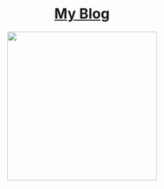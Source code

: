 # <h1 align="center"> [My Blog](https://github.com/norvca/blog/issues) </h1>

<p align="center">
  <a href="https://github.com/norvca/blog/issues">
    <img width="300px" src="https://raw.githubusercontent.com/norvca/Monokai-for-Material-Theme-in-webstorm/master/md_pic/blog_pic.png">
  <a>
</p>

